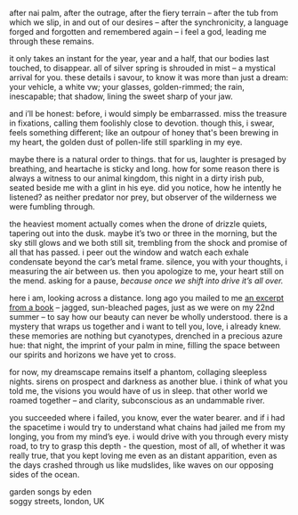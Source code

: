 after nai palm, after the outrage, after the fiery terrain – after the tub from which we slip, in and out of our desires – after the synchronicity, a language forged and forgotten and remembered again – i feel a god, leading me through these remains.

it only takes an instant for the year, year and a half, that our bodies last touched, to disappear. all of silver spring is shrouded in mist – a mystical arrival for you. these details i savour, to know it was more than just a dream: your vehicle, a white vw; your glasses, golden-rimmed; the rain, inescapable; that shadow, lining the sweet sharp of your jaw.

and i’ll be honest: before, i would simply be embarrassed. miss the treasure in fixations, calling them foolishly close to devotion. though this, i swear, feels something different; like an outpour of honey that's been brewing in my heart, the golden dust of pollen-life still sparkling in my eye.

maybe there is a natural order to things. that for us, laughter is presaged by breathing, and heartache is sticky and long. how for some reason there is always a witness to our animal kingdom, this night in a dirty irish pub, seated beside me with a glint in his eye. did you notice, how he intently he listened? as neither predator nor prey, but observer of the wilderness we were fumbling through.

the heaviest moment actually comes when the drone of drizzle quiets, tapering out into the dusk. maybe it’s two or three in the morning, but the sky still glows and we both still sit, trembling from the shock and promise of all that has passed. i peer out the window and watch each exhale condensate beyond the car’s metal frame. silence, you with your thoughts, i measuring the air between us. then you apologize to me, your heart still on the mend. asking for a pause, _because once we shift into drive it’s all over._

here i am, looking across a distance. long ago you mailed to me [an excerpt from a book](http://www.msusvisualarts.weebly.com/uploads/3/8/2/9/38292135/solnit_reading.pdf) – jagged, sun-bleached pages, just as we were on my 22nd summer – to say how our beauty can never be wholly understood. there is a mystery that wraps us together and i want to tell you, love, i already knew. these memories are nothing but cyanotypes, drenched in a precious azure hue: that night, the imprint of your palm in mine, filling the space between our spirits and horizons we have yet to cross.

for now, my dreamscape remains itself a phantom, collaging sleepless nights. sirens on prospect and darkness as another blue. i think of what you told me, the visions you would have of us in sleep. that other world we roamed together – and clarity, subconscious as an undammable river.

you succeeded where i failed, you know, ever the water bearer. and if i had the spacetime i would try to understand what chains had jailed me from my longing, you from my mind’s eye. i would drive with you through every misty road, to try to grasp this depth - the question, most of all, of whether it was really true, that you kept loving me even as an distant apparition, even as the days crashed through us like mudslides, like waves on our opposing sides of the ocean.

<p class="caption">
<a target="_blank" src="https://gardensongs.github.io">garden songs</a> by eden <br>
soggy streets, london, UK <br>
</p>